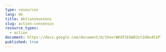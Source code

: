 ```yaml
---
type: resources
lang: de
title: Aktionskonsens
slug: action-consensus
resource_types:
  - action
document: https://docs.google.com/document/d/1VovrWKXFSEGW83stZdAn451P7MhhSLOQ4Yc1dwRCtmA/edit?usp=sharing
published: true
---
```

